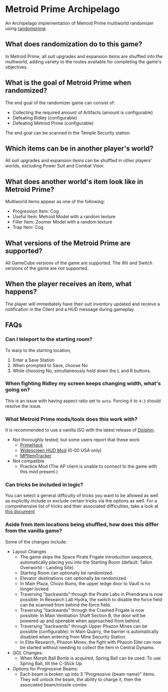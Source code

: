 # Metroid Prime Archipelago

An Archipelago implementation of Metroid Prime multiworld randomizer using [randomprime](https://github.com/randovania/randomprime/).

## What does randomization do to this game?

In Metroid Prime, all suit upgrades and expansion items are shuffled into the multiworld, adding variety to the routes available for completing the game's objectives.

## What is the goal of Metroid Prime when randomized?

The end goal of the randomizer game can consist of:

- Collecting the required amount of Artifacts (amount is configurable)
- Defeating Ridley (configurable)
- Defeating Metroid Prime (configurable)

The end goal can be scanned in the Temple Security station.

## Which items can be in another player's world?

All suit upgrades and expansion items can be shuffled in other players' worlds, excluding Power Suit and Combat Visor.

## What does another world's item look like in Metroid Prime?

Multiworld items appear as one of the following:

- Progression Item: Cog
- Useful Item: Metroid Model with a random texture
- Filler Item: Zoomer Model with a random texture
- Trap Item: Cog

## What versions of the Metroid Prime are supported?

All GameCube versions of the game are supported.
The Wii and Switch versions of the game are _not_ supported.

## When the player receives an item, what happens?

The player will immediately have their suit inventory updated and receive a notification in the Client and a HUD message during gameplay.

## FAQs

### Can I teleport to the starting room?

To warp to the starting location,

1. Enter a Save Station
2. When prompted to Save, choose No
3. While choosing No, simultaneously hold down the L and R buttons.

### When fighting Ridley my screen keeps changing width, what's going on?

This is an issue with having aspect ratio set to `auto`. Forcing it to `4:3` should resolve the issue.

### What Metroid Prime mods/tools does this work with?

It is recommended to use a vanilla ISO with the latest release of [Dolphin](https://dolphin-emu.org/download/#).

- Not thoroughly tested; but some users report that these work
  - [PrimeHack](https://forums.dolphin-emu.org/Thread-fork-primehack-fps-controls-and-more-for-metroid-prime)
  - [Widescreen HUD Mod](<https://wiki.dolphin-emu.org/index.php?title=Metroid_Prime_(GC)#16:9_HUD_Mod>) (0-00 USA only)
  - [MPItemTracker](https://github.com/UltiNaruto/MPItemTracker)
- Not compatible
  - Practice Mod (The AP client is unable to connect to the game with this mod present.)

### Can tricks be included in logic?

You can select a general difficulty of tricks you want to be allowed as well as explicitly include or exclude certain tricks via the options as well. For a comprehensive list of tricks and their associated difficulties, take a look at [this document](https://github.com/ArchipelagoMW/Archipelago/blob/main/worlds/metroidprime/data/Tricks.py)

### Aside from item locations being shuffled, how does this differ from the vanilla game?

Some of the changes include:

- Layout Changes
  - The game skips the Space Pirate Frigate introduction sequence, automatically placing you into the Starting Room (default: Tallon Overworld - Landing Site)
  - Starting Room can optionally be randomized.
  - Elevator destinations can optionally be randomized.
  - In Main Plaza, Chozo Ruins, the upper ledge door to Vault is no longer locked.
  - Traversing "backwards" through the Pirate Labs in Phendrana is now possible:
    In Research Lab Hydra, the switch to disable the force field can be scanned from behind the force field.
  - Traversing "backwards" through the Crashed Frigate is now possible:
    In Main Ventilation Shaft Section B, the door will be powered up and openable when approached from behind.
  - Traversing "backwards" through Upper Phazon Mines can be possible (configurable):
    In Main Quarry, the barrier is automatically disabled when entering from Mine Security Station.
  - In Elite Research, Phazon Mines, the fight with Phazon Elite can now be started without needing to collect the item in Central Dynamo.
- QOL Changes:
  - When Morph Ball Bomb is acquired, Spring Ball can be used.
    To use Spring Ball, tilt the C-Stick Up.
- Options for Progressive Beams:
  - Each beam is broken up into 3 "Progressive {beam name}" items. They will unlock the beam, the ability to charge it, then the associated beam/missile combo

